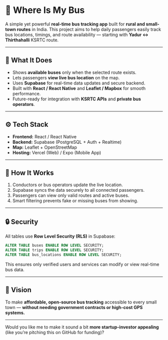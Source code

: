 # 🚌 Where Is My Bus
 
A simple yet powerful **real-time bus tracking app** built for **rural and small-town routes** in India.
This project aims to help daily passengers easily track bus locations, timings, and route availability — starting with **Yadur ↔ Thirthahalli** KSRTC route.

---

## 🌟 What It Does

* Shows **available buses** only when the selected route exists.
* Lets passengers **view live bus location** on the map.
* Uses **Supabase** for real-time data updates and secure backend.
* Built with **React / React Native** and **Leaflet / Mapbox** for smooth performance.
* Future-ready for integration with **KSRTC APIs** and **private bus operators**.

---

## ⚙️ Tech Stack

* **Frontend:** React / React Native
* **Backend:** Supabase (PostgreSQL + Auth + Realtime)
* **Map:** Leaflet + OpenStreetMap
* **Hosting:** Vercel (Web) / Expo (Mobile App)

---

## 🧠 How It Works

1. Conductors or bus operators update the live location.
2. Supabase syncs the data securely to all connected passengers.
3. Passengers can view only valid routes and active buses.
4. Smart filtering prevents fake or missing buses from showing.

---

## 🔒 Security

All tables use **Row Level Security (RLS)** in Supabase:

```sql
ALTER TABLE buses ENABLE ROW LEVEL SECURITY;
ALTER TABLE trips ENABLE ROW LEVEL SECURITY;
ALTER TABLE bus_locations ENABLE ROW LEVEL SECURITY;
```

This ensures only verified users and services can modify or view real-time bus data.

---

## 🚀 Vision

To make **affordable, open-source bus tracking** accessible to every small town —
**without needing government contracts or high-cost GPS systems.**

---

Would you like me to make it sound a bit **more startup-investor appealing** (like you’re pitching this on GitHub for funding)?
